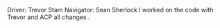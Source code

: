Driver: Trevor Stam
Navigator: Sean Sherlock
I worked on the code with Trevor and ACP all changes .
